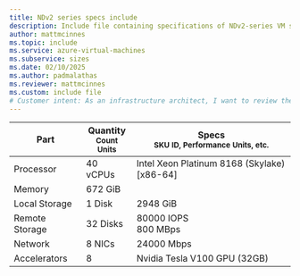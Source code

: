 ```yaml
---
title: NDv2 series specs include
description: Include file containing specifications of NDv2-series VM sizes.
author: mattmcinnes
ms.topic: include
ms.service: azure-virtual-machines
ms.subservice: sizes
ms.date: 02/10/2025
ms.author: padmalathas
ms.reviewer: mattmcinnes
ms.custom: include file
# Customer intent: As an infrastructure architect, I want to review the NDv2 series VM specifications, so that I can determine the appropriate virtual machine size for our high-performance computing needs.
---
```

| Part | Quantity <br><sup>Count Units | Specs <br><sup>SKU ID, Performance Units, etc.  |
|---|---|---|
| Processor      | 40 vCPUs     | Intel Xeon Platinum 8168 (Skylake) [x86-64] |
| Memory         | 672 GiB        |    |
| Local Storage  | 1 Disk         | 2948 GiB |
| Remote Storage | 32 Disks        | 80000 IOPS <br>800 MBps |
| Network        | 8 NICs        | 24000 Mbps |
| Accelerators   | 8            | Nvidia Tesla V100 GPU (32GB) |
